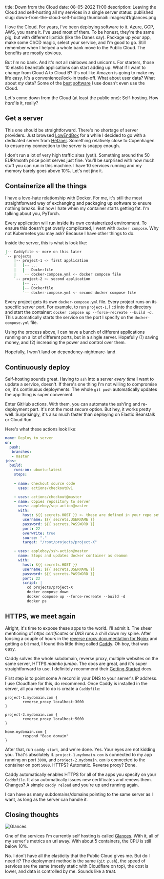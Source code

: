 title: Down from the Cloud
date: 08-05-2022 11:00
description: Leaving the Cloud and self-hosting all my services in a single server
status: published
slug: down-from-the-cloud-self-hosting
thumbnail: images/41/glances.png

I love the Cloud. For years, I've been deploying software to it. Azure, GCP, AWS, you name it. I've used most of them. To be honest, they're the same pig, but with different lipstick (like the Danes say). Package up your app, make some CI/CD magic, select your service, and I'm good to go. Still remember when I helped a whole bank move to the Public Cloud. The benefits are mostly obvious. 

But I'm no bank. And it's not all rainbows and unicorns. For starters, those 10 elastic beanstalk applications can start adding up. What if I want to change from Cloud A to Cloud B? It's not like Amazon is going to make my life easy. It's a convenience/lock-in trade-off. What about user data? What about _my_ data? Some of the [best](https://marco.org/2014/02/23/the-value-of-background-fetch) [software](https://twitter.com/levelsio/status/1308145873843560449) I use doesn't even use the Cloud. 

Let's come down from the Cloud (at least the public one): Self-hosting. How _hard_ is it, really? 

## Get a server
This one should be straightforward. There's no shortage of server providers. Just browsed [LowEndBox](https://lowendbox.com/) for a while I decided to go with a dedicated server from [Hetzner](https://www.hetzner.com/). Something relatively close to Copenhagen to ensure my connection to the server is snappy enough. 

I don't run a lot of very high traffic sites (yet!). Something around the 50 EUR/month price point serves just fine. You'll be surprised with how much stuff you can run in this machine. I have 10 services running and my memory barely goes above 10%. Let's not jinx it. 

## Containerize all the things
I have a love-hate relationship with Docker. For me, it's still the most straightforward way of exchanging and packaging up software to ensure nothing breaks. But how I hate when my container starts getting fat. I'm talking about you, PyTorch. 

Every application will run inside its own containerized environment. To ensure this doesn't get overly complicated, I went with `docker compose`. Why not Kubernetes you may ask? Because I have other things to do. 

Inside the server, this is what is look like: 

```bash
|-- Caddyfile <- more on this later
`-- projects
    |-- project-1 <- first application
    |   |-- ...
    |   |-- Dockerfile
    |   `-- docker-compose.yml <- docker compose file
    `-- project-2 <- second application
        |-- ...
        |-- Dockerfile
        `-- docker-compose.yml <- second docker compose file
```

Every project gets its own `docker-compose.yml` file. Every project runs on its specific server port. For example, to run `project-1`, I `cd` into the directory and start the container: `docker compose up --force-recreate --build -d`. This automatically starts the service on the port I specify on the `docker-compose.yml` file. 

Using the process above, I can have a bunch of different applications running on a lot of different ports, but in a single server. Hopefully (1) saving money, and (2) increasing the power and control over them. 

Hopefully, I won't land on dependency-nightmare-land.

## Continuously deploy

Self-hosting sounds great. Having to `ssh` into a server _every time_ I want to update a service, doesn't. If there's one thing I'm not willing to compromise on, it's continuous deployments. The whole `git push` automatically updates the app thing is super convenient. 

Enter GitHub actions. With them, you can automate the ssh'ing and re-deployment part. It's not the most _secure_ option. But hey, it works pretty well. Surprisingly, it's also much faster than deploying on Elastic Beanstalk or Cloud Run. 

Here's what these actions look like:

```yaml
name: Deploy to server
on:
  push:
   branches:
   - master 
jobs:
  build:
    runs-on: ubuntu-latest
    steps:
    
    - name: Checkout source code
      uses: actions/checkout@v1

    - uses: actions/checkout@master
    - name: Copies repository to server
      uses: appleboy/scp-action@master
      with:
        host: ${{ secrets.HOST }} <- these are defined in your repo settings.
        username: ${{ secrets.USERNAME }}
        password: ${{ secrets.PASSWORD }}
        port: 22
        overwrite: true
        source: "."
        target: "/root/projects/project-X"

    - uses: appleboy/ssh-action@master
      name: Stops and updates docker container as deamon
      with:
        host: ${{ secrets.HOST }}
        username: ${{ secrets.USERNAME }}
        password: ${{ secrets.PASSWORD }}
        port: 22
        script: |
          cd projects/project-X
          docker compose down
          docker compose up --force-recreate --build -d
          docker ps
```

## HTTPS, we meet again

Alright, it's time to expose these apps to the world. I'll admit it. The sheer mentioning of _https certificates_ or _DNS_ runs a chill down my spine. After loosing a couple of hours in the [reverse proxy documentation for Nginx](https://docs.nginx.com/nginx/admin-guide/web-server/reverse-proxy/) and getting a bit mad, I found this little thing called [Caddy](https://caddyserver.com/). Oh boy, that was easy.

Caddy solves the whole subdomain, reverse proxy, multiple websites on the same server, HTTPS _mambo jumbo_. The docs are great, and it's super straightforward to use. I definitely recommend their [Getting Started](https://caddyserver.com/docs/getting-started) docs. 

First step is to point some A record in your DNS to your server's IP address. I use Cloudflare for this, do recommend. Once Caddy is installed in the server, all you need to do is create a `Caddyfile`:

```text
project-1.mydomain.com {
        reverse_proxy localhost:3000
}

project-2.mydomain.com {
        reverse_proxy localhost:5000
}

home.mydomain.com {
        respond "Base domain"
}
```

After that, run `caddy start`, and we're done. Yes. Your eyes are not kidding you. That's absolutely it. `project-1.mydomain.com` is connected to my app running on port `3000`, and `project-2.mydomain.com` is connected to the container on port `5000`. HTTPS? Automatic. Reverse proxy? Done. 

Caddy automatically enables HTTPS for all of the apps you specify on your `Caddyfile`. It also automatically issues new certificates and renews them. Changes? A simple `caddy reload` and you're up and running again.

I can have as many subdomains/domains pointing to the same server as I want, as long as the server can handle it. 

## Closing thoughts

<img src="{static}/images/41/glances.png" alt="Glances" style="max-width:100%;">

One of the services I'm currently self hosting is called [Glances](https://nicolargo.github.io/glances/). With it, all of my server's metrics an url away. With about 5 containers, the CPU is still below 10%. 

No. I don't have all the elasticity that the Public Cloud gives me. But do I need it? The deployment method is the same (`git push`), the speed of services are the same (mostly static with Cloudflare on top), the cost is lower, and data is controlled by me. Sounds like a treat.



